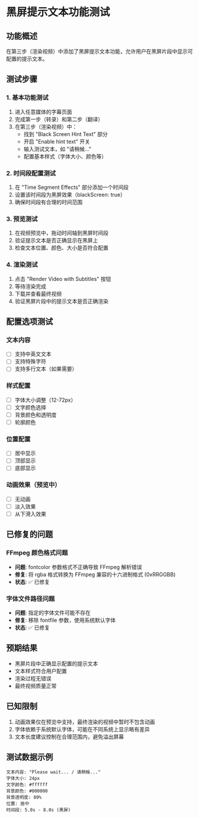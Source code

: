 # 黑屏提示文本功能测试

## 功能概述
在第三步（渲染视频）中添加了黑屏提示文本功能，允许用户在黑屏片段中显示可配置的提示文本。

## 测试步骤

### 1. 基本功能测试
1. 进入任意媒体的字幕页面
2. 完成第一步（转录）和第二步（翻译）
3. 在第三步（渲染视频）中：
   - 找到 "Black Screen Hint Text" 部分
   - 开启 "Enable hint text" 开关
   - 输入测试文本，如 "请稍候..."
   - 配置基本样式（字体大小、颜色等）

### 2. 时间段配置测试
1. 在 "Time Segment Effects" 部分添加一个时间段
2. 设置该时间段为黑屏效果（blackScreen: true）
3. 确保时间段有合理的时间范围

### 3. 预览测试
1. 在视频预览中，拖动时间轴到黑屏时间段
2. 验证提示文本是否正确显示在黑屏上
3. 检查文本位置、颜色、大小是否符合配置

### 4. 渲染测试
1. 点击 "Render Video with Subtitles" 按钮
2. 等待渲染完成
3. 下载并查看最终视频
4. 验证黑屏片段中的提示文本是否正确渲染

## 配置选项测试

### 文本内容
- [ ] 支持中英文文本
- [ ] 支持特殊字符
- [ ] 支持多行文本（如果需要）

### 样式配置
- [ ] 字体大小调整（12-72px）
- [ ] 文字颜色选择
- [ ] 背景颜色和透明度
- [ ] 轮廓颜色

### 位置配置
- [ ] 居中显示
- [ ] 顶部显示
- [ ] 底部显示

### 动画效果（预览中）
- [ ] 无动画
- [ ] 淡入效果
- [ ] 从下滑入效果

## 已修复的问题

### FFmpeg 颜色格式问题
- **问题**: fontcolor 参数格式不正确导致 FFmpeg 解析错误
- **修复**: 将 rgba 格式转换为 FFmpeg 兼容的十六进制格式 (0xRRGGBB)
- **状态**: ✅ 已修复

### 字体文件路径问题
- **问题**: 指定的字体文件可能不存在
- **修复**: 移除 fontfile 参数，使用系统默认字体
- **状态**: ✅ 已修复

## 预期结果
- 黑屏片段中正确显示配置的提示文本
- 文本样式符合用户配置
- 渲染过程无错误
- 最终视频质量正常

## 已知限制
1. 动画效果仅在预览中支持，最终渲染的视频中暂时不包含动画
2. 字体依赖于系统默认字体，可能在不同系统上显示略有差异
3. 文本长度建议控制在合理范围内，避免溢出屏幕

## 测试数据示例
```
文本内容: "Please wait... / 请稍候..."
字体大小: 24px
文字颜色: #ffffff
背景颜色: #000000
背景透明度: 80%
位置: 居中
时间段: 5.0s - 8.0s (黑屏)
```